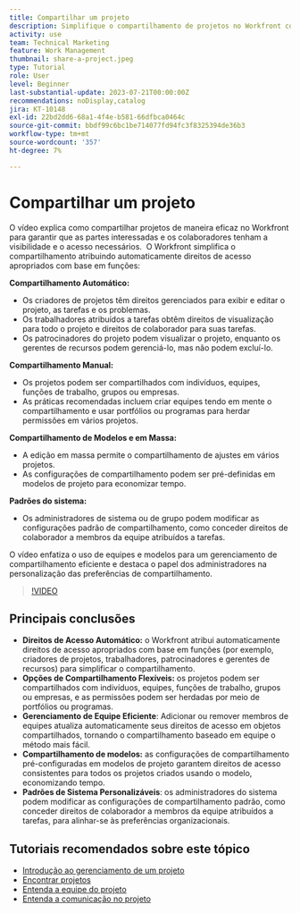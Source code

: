 ```yaml
---
title: Compartilhar um projeto
description: Simplifique o compartilhamento de projetos no Workfront com direitos de acesso automáticos, opções flexíveis, gerenciamento baseado em equipe, compartilhamento de modelos e padrões de sistema personalizáveis para colaboração simplificada.
activity: use
team: Technical Marketing
feature: Work Management
thumbnail: share-a-project.jpeg
type: Tutorial
role: User
level: Beginner
last-substantial-update: 2023-07-21T00:00:00Z
recommendations: noDisplay,catalog
jira: KT-10148
exl-id: 22bd2dd6-68a1-4f4e-b581-66dfbca0464c
source-git-commit: bbdf99c6bc1be714077fd94fc3f8325394de36b3
workflow-type: tm+mt
source-wordcount: '357'
ht-degree: 7%

---
```


# Compartilhar um projeto

O vídeo explica como compartilhar projetos de maneira eficaz no Workfront para garantir que as partes interessadas e os colaboradores tenham a visibilidade e o acesso necessários. &#x200B; O Workfront simplifica o compartilhamento atribuindo automaticamente direitos de acesso apropriados com base em funções:

**Compartilhamento Automático:**
* Os criadores de projetos têm direitos gerenciados para exibir e editar o projeto, as tarefas e os problemas.
* Os trabalhadores atribuídos a tarefas obtêm direitos de visualização para todo o projeto e direitos de colaborador para suas tarefas.
* Os patrocinadores do projeto podem visualizar o projeto, enquanto os gerentes de recursos podem gerenciá-lo, mas não podem excluí-lo.

**Compartilhamento Manual:**
* Os projetos podem ser compartilhados com indivíduos, equipes, funções de trabalho, grupos ou empresas.
* As práticas recomendadas incluem criar equipes tendo em mente o compartilhamento e usar portfólios ou programas para herdar permissões em vários projetos.

**Compartilhamento de Modelos e em Massa:**
* A edição em massa permite o compartilhamento de ajustes em vários projetos. &#x200B;
* As configurações de compartilhamento podem ser pré-definidas em modelos de projeto para economizar tempo. &#x200B;

**Padrões do sistema:**
* Os administradores de sistema ou de grupo podem modificar as configurações padrão de compartilhamento, como conceder direitos de colaborador a membros da equipe atribuídos a tarefas.

O vídeo enfatiza o uso de equipes e modelos para um gerenciamento de compartilhamento eficiente e destaca o papel dos administradores na personalização das preferências de compartilhamento.

>[!VIDEO](https://video.tv.adobe.com/v/3418904/?quality=12&learn=on&enablevpops=1)

## Principais conclusões

* **Direitos de Acesso Automático:** o Workfront atribui automaticamente direitos de acesso apropriados com base em funções (por exemplo, criadores de projetos, trabalhadores, patrocinadores e gerentes de recursos) para simplificar o compartilhamento. &#x200B;
* **Opções de Compartilhamento Flexíveis:** os projetos podem ser compartilhados com indivíduos, equipes, funções de trabalho, grupos ou empresas, e as permissões podem ser herdadas por meio de portfólios ou programas. &#x200B;
* **Gerenciamento de Equipe Eficiente**: Adicionar ou remover membros de equipes atualiza automaticamente seus direitos de acesso em objetos compartilhados, tornando o compartilhamento baseado em equipe o método mais fácil. &#x200B;
* **Compartilhamento de modelos:** as configurações de compartilhamento pré-configuradas em modelos de projeto garantem direitos de acesso consistentes para todos os projetos criados usando o modelo, economizando tempo. &#x200B;
* **Padrões de Sistema Personalizáveis**: os administradores do sistema podem modificar as configurações de compartilhamento padrão, como conceder direitos de colaborador a membros da equipe atribuídos a tarefas, para alinhar-se às preferências organizacionais. &#x200B;


## Tutoriais recomendados sobre este tópico

* [Introdução ao gerenciamento de um projeto](/help/manage-work/projects/getting-started-manage-a-project.md)
* [Encontrar projetos](/help/manage-work/projects/find-projects.md)
* [Entenda a equipe do projeto](/help/manage-work/projects/understand-the-project-team.md)
* [Entenda a comunicação no projeto](/help/manage-work/projects/understand-project-communication.md)


